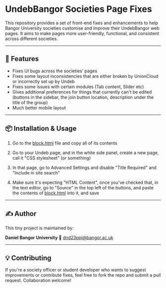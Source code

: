 # UndebBangor Societies Page Fixes

This repository provides a set of front-end fixes and enhancements to help Bangor University societies customise and improve their UndebBangor web pages. It aims to make pages more user-friendly, functional, and consistent across different societies.

---

## 🚀 Features

- Fixes UI bugs across the societies' pages
- Fixes some layout inconsistencies that are either broken by UnionCloud or incorrectly set up by Undeb
- Fixes some issues with certain modules (Tab content, Slider etc)
- Gives additional preferences for things that currently can't be edited (buttons in the sidebar, the join button location, description under the title of the group)
- Much better mobile layout

---

## 📦 Installation & Usage

1. Go to the [block.html](https://github.com/MachoPiggies/Undeb-UnionCloud-Clubs-Fix/blob/main/block.html) file and copy all of its contents

2. Go to your Undeb page, and in the white side panel, create a new page, call it "CSS stylesheet" (or something)
   
3. In that page, go to Advanced Settings and disable "Title Required" and "Include in site search"

4. Make sure it's expecting "HTML Content", once you've checked that, in the text editor, go to "Source" in the top left of the buttons, and paste the contents of [block.html](https://github.com/MachoPiggies/Undeb-UnionCloud-Clubs-Fix/blob/main/block.html) into it, and save

---

## ✍️ Author

This tiny project is maintained by:

**Daniel**
**Bangor University**
📧 dnd23ppj@bangor.ac.uk

---

## 💡 Contributing

If you're a society officer or student developer who wants to suggest improvements or contribute fixes, feel free to fork the repo and submit a pull request. Collaboration welcome!
